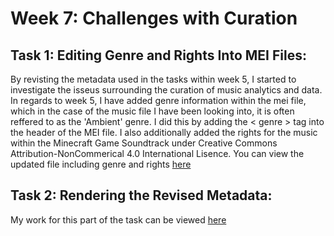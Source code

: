 # Week 7: Challenges with Curation

## Task 1: Editing Genre and Rights Into MEI Files:

By revisting the metadata used in the tasks within week 5, I started to investigate the isseus surrounding the curation of music analytics and data. In regards to week 5, I have added genre information within the mei file, which in the case of the music file I have been looking into, it is often reffered to as the 'Ambient' genre. I did this by adding the < genre > tag into the header of the MEI file. I also additionally added the rights for the music within the Minecraft Game Soundtrack under Creative Commons Attribution-NonCommerical 4.0 International Lisence. You can view the updated file including genre and rights [here](../data/dryhandsgenrerights.mei)

## Task 2: Rendering the Revised Metadata:

My work for this part of the task can be viewed [here](MCA-2023/metaRAW.html)




